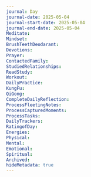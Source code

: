 ```yaml
---
journal: Day
journal-date: 2025-05-04
journal-start-date: 2025-05-04
journal-end-date: 2025-05-04
Meditate: 
Mindset: 
BrushTeethDeodarant: 
Devotions: 
Prayer: 
ContactedFamily: 
StudiedRelationships: 
ReadStudy: 
Workout: 
DailyPractice: 
KungFu: 
QiGong: 
CompleteDailyReflection: 
ProcessFleetingNotes: 
ProcessCapturedMoments: 
ProcessTasks: 
DailyTrackers: 
RatingofDay: 
Energies: 
Physical: 
Mental: 
Emotional: 
Spiritual: 
Archived: 
hideMetadata: true
---
```

